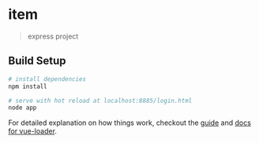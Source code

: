 # item

> express project

## Build Setup

``` bash
# install dependencies
npm install

# serve with hot reload at localhost:8885/login.html
node app
```

For detailed explanation on how things work, checkout the [guide](http://vuejs-templates.github.io/webpack/) and [docs for vue-loader](http://vuejs.github.io/vue-loader).
